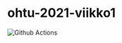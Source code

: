 # ohtu-2021-viikko1

![Github Actions](https://github.com/avanine/ohtu-2021-viikko1/actions/workflows/Java%20CI%20with%20Gradle/badge.svg)
